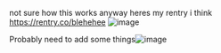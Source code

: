 
not sure how this works 
anyway heres my rentry i think  https://rentry.co/blehehee
![image](https://github.com/user-attachments/assets/6048ab97-9690-4b81-aa28-011e7c60db1f)

Probably need to add some things![image](https://github.com/user-attachments/assets/99b9dd9c-86fb-493b-8b69-b1f8db91c5fb)


